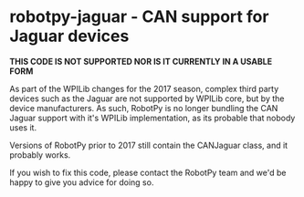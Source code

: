 robotpy-jaguar - CAN support for Jaguar devices
===============================================

**THIS CODE IS NOT SUPPORTED NOR IS IT CURRENTLY IN A USABLE FORM**

As part of the WPILib changes for the 2017 season, complex third party devices
such as the Jaguar are not supported by WPILib core, but by the device
manufacturers. As such, RobotPy is no longer bundling the CAN Jaguar support
with it's WPILib implementation, as its probable that nobody uses it.

Versions of RobotPy prior to 2017 still contain the CANJaguar class, and it
probably works.

If you wish to fix this code, please contact the RobotPy team and we'd be happy
to give you advice for doing so.
